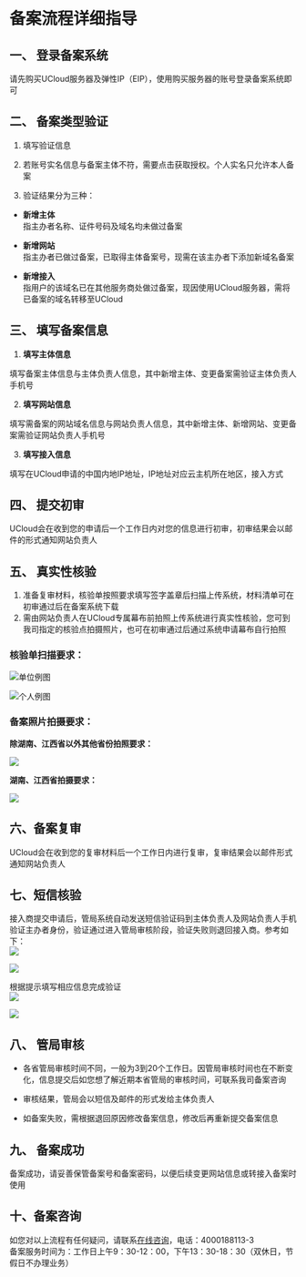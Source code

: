 

# 备案流程详细指导

## 一、 登录备案系统

请先购买UCloud服务器及弹性IP（EIP），使用购买服务器的账号登录备案系统即可  

## 二、 备案类型验证

1. 填写验证信息

2. 若账号实名信息与备案主体不符，需要点击获取授权。个人实名只允许本人备案

3. 验证结果分为三种：

- **新增主体**  
  指主办者名称、证件号码及域名均未做过备案  

- **新增网站**  
  指主办者已做过备案，已取得主体备案号，现需在该主办者下添加新域名备案  

- **新增接入**  
  指用户的该域名已在其他服务商处做过备案，现因使用UCloud服务器，需将已备案的域名转移至UCloud  

## 三、 填写备案信息

1. **填写主体信息**

填写备案主体信息与主体负责人信息，其中新增主体、变更备案需验证主体负责人手机号

2. **填写网站信息**

填写需备案的网站域名信息与网站负责人信息，其中新增主体、新增网站、变更备案需验证网站负责人手机号

3. **填写接入信息**

填写在UCloud申请的中国内地IP地址，IP地址对应云主机所在地区，接入方式

## 四、 提交初审

UCloud会在收到您的申请后一个工作日内对您的信息进行初审，初审结果会以邮件的形式通知网站负责人  

## 五、 真实性核验

1. 准备复审材料，核验单按照要求填写签字盖章后扫描上传系统，材料清单可在初审通过后在备案系统下载
2. 需由网站负责人在UCloud专属幕布前拍照上传系统进行真实性核验，您可到我司指定的核验点拍摄照片，也可在初审通过后通过系统申请幕布自行拍照

### 核验单扫描要求： 

![单位例图](/images/guidance/备案流程详细指导_核验单单位例图.jpg)

![个人例图](/images/guidance/备案流程详细指导_核验单个人例图.jpg)

### 备案照片拍摄要求：

**除湖南、江西省以外其他省份拍照要求：** 

![](/images/guidance/备案流程详细指导_拍照要求非手持证件.jpg)

**湖南、江西省拍摄要求：**

![](/images/guidance/备案流程详细指导_拍照要求手持证件.jpg)

## 六、备案复审

UCloud会在收到您的复审材料后一个工作日内进行复审，复审结果会以邮件形式通知网站负责人  

## 七、短信核验

接入商提交申请后，管局系统自动发送短信验证码到主体负责人及网站负责人手机验证主办者身份，验证通过进入管局审核阶段，验证失败则退回接入商。参考如下：  
![](/images/guidance/备案流程详细指导_短信1.png)

![](/images/guidance/备案流程详细指导_短信2.png)  

根据提示填写相应信息完成验证  
![](/images/guidance/备案流程详细指导_短信3.png)

![](/images/guidance/备案流程详细指导_短信4.png)

## 八、 管局审核

- 各省管局审核时间不同，一般为3到20个工作日。因管局审核时间也在不断变化，信息提交后如您想了解近期本省管局的审核时间，可联系我司备案咨询  

- 审核结果，管局会以短信及邮件的形式发给主体负责人

- 如备案失败，需根据退回原因修改备案信息，修改后再重新提交备案信息

## 九、 备案成功

备案成功，请妥善保管备案号和备案密码，以便后续变更网站信息或转接入备案时使用

## 十、备案咨询

如您对以上流程有任何疑问，请联系[在线咨询](https://spt.ucloud.cn/30002)，电话：4000188113-3  
备案服务时间为：工作日上午9：30-12：00，下午13：30-18：30（双休日，节假日不办理业务）
